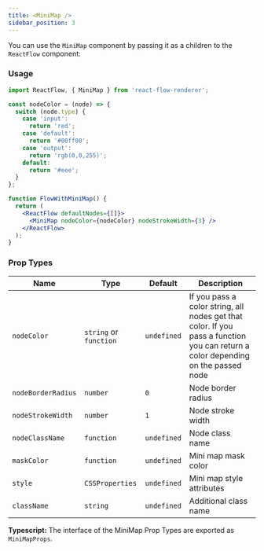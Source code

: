 ```yaml
---
title: <MiniMap />
sidebar_position: 3
---
```


You can use the `MiniMap` component by passing it as a children to the `ReactFlow` component:

### Usage

```jsx
import ReactFlow, { MiniMap } from 'react-flow-renderer';

const nodeColor = (node) => {
  switch (node.type) {
    case 'input':
      return 'red';
    case 'default':
      return '#00ff00';
    case 'output':
      return 'rgb(0,0,255)';
    default:
      return '#eee';
  }
};

function FlowWithMiniMap() {
  return (
    <ReactFlow defaultNodes={[]}>
      <MiniMap nodeColor={nodeColor} nodeStrokeWidth={3} />
    </ReactFlow>
  );
}
```

### Prop Types

| Name               | Type                   | Default     | Description                                                                                                                      |
| ------------------ | ---------------------- | ----------- | -------------------------------------------------------------------------------------------------------------------------------- |
| `nodeColor`        | `string` or `function` | `undefined` | If you pass a color string, all nodes get that color. If you pass a function you can return a color depending on the passed node |
| `nodeBorderRadius` | `number`               | `0`         | Node border radius                                                                                                               |
| `nodeStrokeWidth`  | `number`               | `1`         | Node stroke width                                                                                                                |
| `nodeClassName`    | `function`             | `undefined` | Node class name                                                                                                                  |
| `maskColor`        | `function`             | `undefined` | Mini map mask color                                                                                                              |
| `style`            | `CSSProperties`        | `undefined` | Mini map style attributes                                                                                                        |
| `className`        | `string`               | `undefined` | Additional class name                                                                                                            |

**Typescript:** The interface of the MiniMap Prop Types are exported as `MiniMapProps`.
